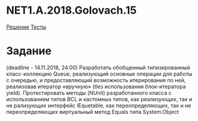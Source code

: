 # NET1.A.2018.Golovach.15

[Решение](https://github.com/ChristinaGolovach/NET1.A.2018.Golovach.15/blob/master/QueueLogic/Queue.cs)
[Тесты](https://github.com/ChristinaGolovach/NET1.A.2018.Golovach.15/blob/master/QueueLogic.Tests/Tests.cs)

# Задание
(deadline - 14.11.2018, 24.00) Разработать обобщенный типизированный класс-коллекцию Queue, реализующий основные операции для работы с очередью, и предоставляющий возможность итерирования по ней, реализовав итератор «вручную» (без использования блок-итератора yield). Протестировать методы (NUnit) разработанного класса c использованием типов BCL и кастомных типов, как реализующих, так и не рализующих интерфейс IEquetable, как переопределяющих, так и не переопределяющих виртуальный метод Equals типа System.Object
